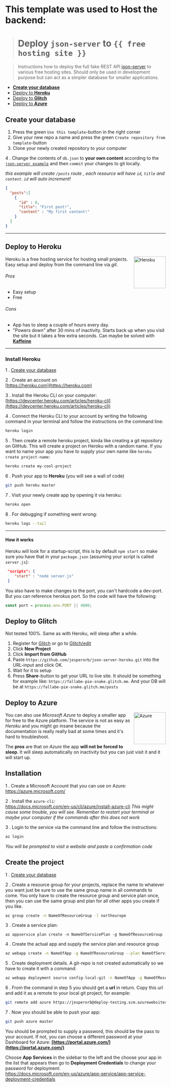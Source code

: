 # This template was used to Host the backend:
>  # Deploy `json-server` to `{{ free hosting site }}`

  > Instructions how to deploy the full fake REST API [json-server](https://github.com/typicode/json-server) to various free hosting sites. Should only be used in development purpose but can act as a simpler database for smaller applications.

  * [**Create your database**](#create-your-database)
  * [Deploy to **Heroku**](#deploy-to-heroku)
  * [Deploy to **Glitch**](#deploy-to-glitch)
  * [Deploy to **Azure**](#deploy-to-azure)

  ## Create your database

  1. Press the green `Use this template`-button in the right corner
  2. Give your new repo a name and press the green `Create repository from template`-button
  3. Clone your newly created repository to your computer

  4 . Change the contents of `db.json` to **your own content** according to the [`json-server example`](https://github.com/typicode/json-server#example) and then `commit` your changes to git locally.

  _this example will create `/posts` route , each resource will have `id`, `title` and `content`. `id` will auto increment!_
  ```json
  {
    "posts":[
      {
        "id" : 0,
        "title": "First post!",
        "content" : "My first content!"
      }
    ]
  }
  ```

  ---

  ## Deploy to **Heroku**

  <img align="right" width="100px" height="auto" src="https://cdn.worldvectorlogo.com/logos/heroku.svg" alt="Heroku">

  Heroku is a free hosting service for hosting small projects. Easy setup and deploy from the command line via _git_.

  ###### Pros

  * Easy setup
  * Free

  ###### Cons

  * App has to sleep a couple of hours every day.
  * "Powers down" after 30 mins of inactivity. Starts back up when you visit the site but it takes a few extra seconds. Can maybe be solved with [**Kaffeine**](http://kaffeine.herokuapp.com/)

  ---

  ### Install Heroku

  1 . [Create your database](#create-your-database)

  2 . Create an account on <br/>[https://heroku.com](https://heroku.com)

  3 . Install the Heroku CLI on your computer: <br/>[https://devcenter.heroku.com/articles/heroku-cli](https://devcenter.heroku.com/articles/heroku-cli)

  4 . Connect the Heroku CLI to your account by writing the following command in your terminal and follow the instructions on the command line:
  ```bash
  heroku login
  ```

  5 . Then create a remote heroku project, kinda like creating a git repository on GitHub. This will create a project on Heroku with a random name. If you want to name your app you have to supply your own name like `heroku create project-name`:
  ```bash
  heroku create my-cool-project
  ```

  6 . Push your app to __Heroku__ (you will see a wall of code)
  ```bash
  git push heroku master
  ```

  7 . Visit your newly create app by opening it via heroku:
  ```bash
  heroku open
  ```

  8 . For debugging if something went wrong:
  ```bash
  heroku logs --tail
  ```

  ---

  #### How it works

  Heroku will look for a startup-script, this is by default `npm start` so make sure you have that in your `package.json` (assuming your script is called `server.js`):
  ```json
   "scripts": {
      "start" : "node server.js"
   }
  ```

  You also have to make changes to the port, you can't hardcode a dev-port. But you can reference herokus port. So the code will have the following:
  ```js
  const port = process.env.PORT || 4000;
  ```

  ## Deploy to Glitch

  Not tested 100%. Same as with Heroku, will sleep after a while.

  1. Register for [Glitch](https://glitch.com/) or go to [Glitch/edit](https://glitch.com/)
  2. Click **New Project**
  3. Click **Import from GitHub**
  4. Paste `https://github.com/jesperorb/json-server-heroku.git` into the URL-input and click OK.
  5. Wait for it to setup
  6. Press **Share**-button to get your URL to live site. It should be something for example like: `https://fallabe-pie-snake.glitch.me`. And your DB will be at `https://fallabe-pie-snake.glitch.me/posts`

  ## Deploy to **Azure**

  <img align="right" width="100px" height="auto" src="https://docs.microsoft.com/en-us/azure/media/index/azure-germany.svg" alt="Azure">

  You can also use _Microsoft Azure_ to deploy a smaller app for free to the Azure platform. The service is not as easy as _Heroku_ and you might go insane because the documentation is really really bad at some times and it's hard to troubleshoot.

  The **pros** are that on _Azure_ the app **will not be forced to sleep**. It will sleep automatically on inactivity but you can just visit it and it will start up.

  ## Installation

  1 . Create a Microsoft Account that you can use on Azure: </br>
  https://azure.microsoft.com/

  2 . Install the `azure-cli`: <br/>
  https://docs.microsoft.com/en-us/cli/azure/install-azure-cli
  _This might cause some trouble, you will see. Remember to restart your terminal or maybe your computer if the commands after this does not work_

  3 . Login to the service via the command line and follow the instructions: </br>
  ```bash
  az login
  ```
  _You will be prompted to visit a website and paste a confirmation code_


  ## Create the project

  1 . [Create your database](#create-your-database)

  2 . Create a resource group for your projects, replace the name to whatever you want just be sure to use the same group name in all commands to come. You only have to create the resource group and service plan once, then you can use the same group and plan for all other apps you create if you like.

  ```bash
  az group create -n NameOfResourceGroup -l northeurope
  ```

  3 . Create a service plan:

  ```
  az appservice plan create -n NameOfServicePlan -g NameOfResourceGroup
  ```

  4 . Create the actual app and supply the service plan and resource group
  ```bash
  az webapp create -n NameOfApp -g NameOfResourceGroup --plan NameOfServicePlan
  ```

  5 . Create deployment details. A git-repo is not created automatically so we have to create it with a command:

  ```bash
  az webapp deployment source config-local-git -n NameOfApp -g NameOfResourceGroup
  ```

  6 . From the command in step 5 you should get a **url** in return. Copy this url and add it as a remote to your local git project, for example:

  ```bash
  git remote add azure https://jesperorb@deploy-testing.scm.azurewebsites.net/deploy-testing.git
  ```

  7 . Now you should be able to push your app:
  ```bash
  git push azure master
  ```

  You should be prompted to supply a password, this should be the pass to your account. If not, you can choose a different password at your Dashboard for Azure: **[https://portal.azure.com/](https://portal.azure.com/)**

  Choose **App Services** in the sidebar to the left and the choose your app in the list that appears then go to **Deployment Credentials** to change your password for deployment:<br>
  https://docs.microsoft.com/en-us/azure/app-service/app-service-deployment-credentials
